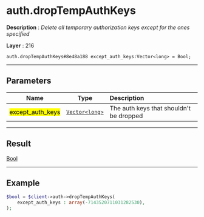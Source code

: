 # auth.dropTempAuthKeys

**Description** : *Delete all temporary authorization keys except for the ones specified*

**Layer** : 216

```tl
auth.dropTempAuthKeys#8e48a188 except_auth_keys:Vector<long> = Bool;
```

---

## Parameters

| Name | Type | Description |
| :---: | :---: | :--- |
| <mark>except_auth_keys</mark> | [`Vector<long>`](type/long) | The auth keys that shouldn't be dropped |

---

## Result

[Bool](type/Bool)

---

## Example

```php
$bool = $client->auth->dropTempAuthKeys(
	except_auth_keys : array(-7143520711031282530),
);
```